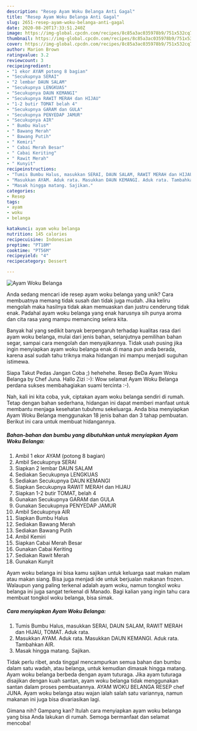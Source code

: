 ```yaml
---
description: "Resep Ayam Woku Belanga Anti Gagal"
title: "Resep Ayam Woku Belanga Anti Gagal"
slug: 2651-resep-ayam-woku-belanga-anti-gagal
date: 2020-08-20T17:33:51.240Z
image: https://img-global.cpcdn.com/recipes/8c85a3ac035978b9/751x532cq70/ayam-woku-belanga-foto-resep-utama.jpg
thumbnail: https://img-global.cpcdn.com/recipes/8c85a3ac035978b9/751x532cq70/ayam-woku-belanga-foto-resep-utama.jpg
cover: https://img-global.cpcdn.com/recipes/8c85a3ac035978b9/751x532cq70/ayam-woku-belanga-foto-resep-utama.jpg
author: Marion Brown
ratingvalue: 3.2
reviewcount: 3
recipeingredient:
- "1 ekor AYAM potong 8 bagian"
- "Secukupnya SERAI"
- "2 lembar DAUN SALAM"
- "Secukupnya LENGKUAS"
- "Secukupnya DAUN KEMANGI"
- "Secukupnya RAWIT MERAH dan HIJAU"
- "1-2 butir TOMAT belah 4"
- "Secukupnya GARAM dan GULA"
- "Secukupnya PENYEDAP JAMUR"
- "Secukupnya AIR"
- " Bumbu Halus"
- " Bawang Merah"
- " Bawang Putih"
- " Kemiri"
- " Cabai Merah Besar"
- " Cabai Keriting"
- " Rawit Merah"
- " Kunyit"
recipeinstructions:
- "Tumis Bumbu Halus, masukkan SERAI, DAUN SALAM, RAWIT MERAH dan HIJAU, TOMAT. Aduk rata."
- "Masukkan AYAM. Aduk rata. Masukkan DAUN KEMANGI. Aduk rata. Tambahkan AIR."
- "Masak hingga matang. Sajikan."
categories:
- Resep
tags:
- ayam
- woku
- belanga

katakunci: ayam woku belanga 
nutrition: 145 calories
recipecuisine: Indonesian
preptime: "PT18M"
cooktime: "PT56M"
recipeyield: "4"
recipecategory: Dessert

---
```



![Ayam Woku Belanga](https://img-global.cpcdn.com/recipes/8c85a3ac035978b9/751x532cq70/ayam-woku-belanga-foto-resep-utama.jpg)

Anda sedang mencari ide resep ayam woku belanga yang unik? Cara membuatnya memang tidak susah dan tidak juga mudah. Jika keliru mengolah maka hasilnya tidak akan memuaskan dan justru cenderung tidak enak. Padahal ayam woku belanga yang enak harusnya sih punya aroma dan cita rasa yang mampu memancing selera kita.

Banyak hal yang sedikit banyak berpengaruh terhadap kualitas rasa dari ayam woku belanga, mulai dari jenis bahan, selanjutnya pemilihan bahan segar, sampai cara mengolah dan menyajikannya. Tidak usah pusing jika ingin menyiapkan ayam woku belanga enak di mana pun anda berada, karena asal sudah tahu triknya maka hidangan ini mampu menjadi suguhan istimewa.

Siapa Takut Pedas Jangan Coba ;) hehehehe. Resep BeDa Ayam Woku Belanga by Chef Juna. Hallo Zizi :-): Wow selamat Ayam Woku Belanga perdana sukses membahagiakan suami tercinta :-).


Nah, kali ini kita coba, yuk, ciptakan ayam woku belanga sendiri di rumah. Tetap dengan bahan sederhana, hidangan ini dapat memberi manfaat untuk membantu menjaga kesehatan tubuhmu sekeluarga. Anda bisa menyiapkan Ayam Woku Belanga menggunakan 18 jenis bahan dan 3 tahap pembuatan. Berikut ini cara untuk membuat hidangannya.

<!--inarticleads1-->

##### Bahan-bahan dan bumbu yang dibutuhkan untuk menyiapkan Ayam Woku Belanga:

1. Ambil 1 ekor AYAM (potong 8 bagian)
1. Ambil Secukupnya SERAI
1. Siapkan 2 lembar DAUN SALAM
1. Sediakan Secukupnya LENGKUAS
1. Sediakan Secukupnya DAUN KEMANGI
1. Siapkan Secukupnya RAWIT MERAH dan HIJAU
1. Siapkan 1-2 butir TOMAT, belah 4
1. Gunakan Secukupnya GARAM dan GULA
1. Gunakan Secukupnya PENYEDAP JAMUR
1. Ambil Secukupnya AIR
1. Siapkan  Bumbu Halus
1. Sediakan  Bawang Merah
1. Sediakan  Bawang Putih
1. Ambil  Kemiri
1. Siapkan  Cabai Merah Besar
1. Gunakan  Cabai Keriting
1. Sediakan  Rawit Merah
1. Gunakan  Kunyit


Ayam woku belanga ini bisa kamu sajikan untuk keluarga saat makan malam atau makan siang. Bisa juga menjadi ide untuk berjualan makanan frozen. Walaupun yang paling terkenal adalah ayam woku, namun tongkol woku belanga ini juga sangat terkenal di Manado. Bagi kalian yang ingin tahu cara membuat tongkol woku belanga, bisa simak. 

<!--inarticleads2-->

##### Cara menyiapkan Ayam Woku Belanga:

1. Tumis Bumbu Halus, masukkan SERAI, DAUN SALAM, RAWIT MERAH dan HIJAU, TOMAT. Aduk rata.
1. Masukkan AYAM. Aduk rata. Masukkan DAUN KEMANGI. Aduk rata. Tambahkan AIR.
1. Masak hingga matang. Sajikan.


Tidak perlu ribet, anda tinggal mencampurkan semua bahan dan bumbu dalam satu wadah, atau belanga, untuk kemudian dimasak hingga matang. Ayam woku belanga berbeda dengan ayam tuturaga. Jika ayam tuturaga disajikan dengan kuah santan, ayam woku belanga tidak menggunakan santan dalam proses pembuatannya. AYAM WOKU BELANGA RESEP chef JUNA. Ayam woku belanga atau wajan ialah salah satu variannya, namun makanan ini juga bisa divariasikan lagi. 

Gimana nih? Gampang kan? Itulah cara menyiapkan ayam woku belanga yang bisa Anda lakukan di rumah. Semoga bermanfaat dan selamat mencoba!
